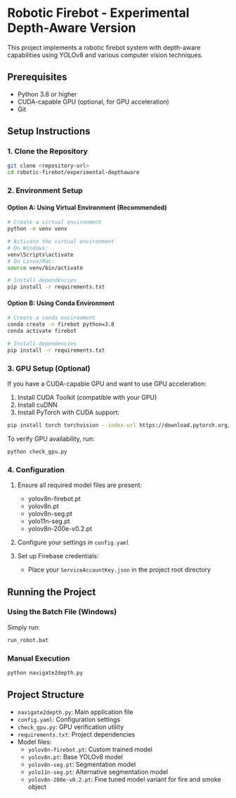 # Robotic Firebot - Experimental Depth-Aware Version

This project implements a robotic firebot system with depth-aware capabilities using YOLOv8 and various computer vision techniques.

## Prerequisites

- Python 3.8 or higher
- CUDA-capable GPU (optional, for GPU acceleration)
- Git

## Setup Instructions

### 1. Clone the Repository

```bash
git clone <repository-url>
cd robotic-firebot/experimental-depthaware
```

### 2. Environment Setup

#### Option A: Using Virtual Environment (Recommended)

```bash
# Create a virtual environment
python -m venv venv

# Activate the virtual environment
# On Windows:
venv\Scripts\activate
# On Linux/Mac:
source venv/bin/activate

# Install dependencies
pip install -r requirements.txt
```

#### Option B: Using Conda Environment

```bash
# Create a conda environment
conda create -n firebot python=3.8
conda activate firebot

# Install dependencies
pip install -r requirements.txt
```

### 3. GPU Setup (Optional)

If you have a CUDA-capable GPU and want to use GPU acceleration:

1. Install CUDA Toolkit (compatible with your GPU)
2. Install cuDNN
3. Install PyTorch with CUDA support:
```bash
pip install torch torchvision --index-url https://download.pytorch.org/whl/cu118
```

To verify GPU availability, run:
```bash
python check_gpu.py
```

### 4. Configuration

1. Ensure all required model files are present:
   - yolov8n-firebot.pt
   - yolov8n.pt
   - yolov8n-seg.pt
   - yolo11n-seg.pt
   - yolov8n-200e-v0.2.pt

2. Configure your settings in `config.yaml`

3. Set up Firebase credentials:
   - Place your `ServiceAccountKey.json` in the project root directory

## Running the Project

### Using the Batch File (Windows)

Simply run:
```bash
run_robot.bat
```

### Manual Execution

```bash
python navigate2depth.py
```

## Project Structure

- `navigate2depth.py`: Main application file
- `config.yaml`: Configuration settings
- `check_gpu.py`: GPU verification utility
- `requirements.txt`: Project dependencies
- Model files:
  - `yolov8n-firebot.pt`: Custom trained model
  - `yolov8n.pt`: Base YOLOv8 model
  - `yolov8n-seg.pt`: Segmentation model
  - `yolo11n-seg.pt`: Alternative segmentation model
  - `yolov8n-200e-v0.2.pt`: Fine tuned model variant for fire and smoke object

